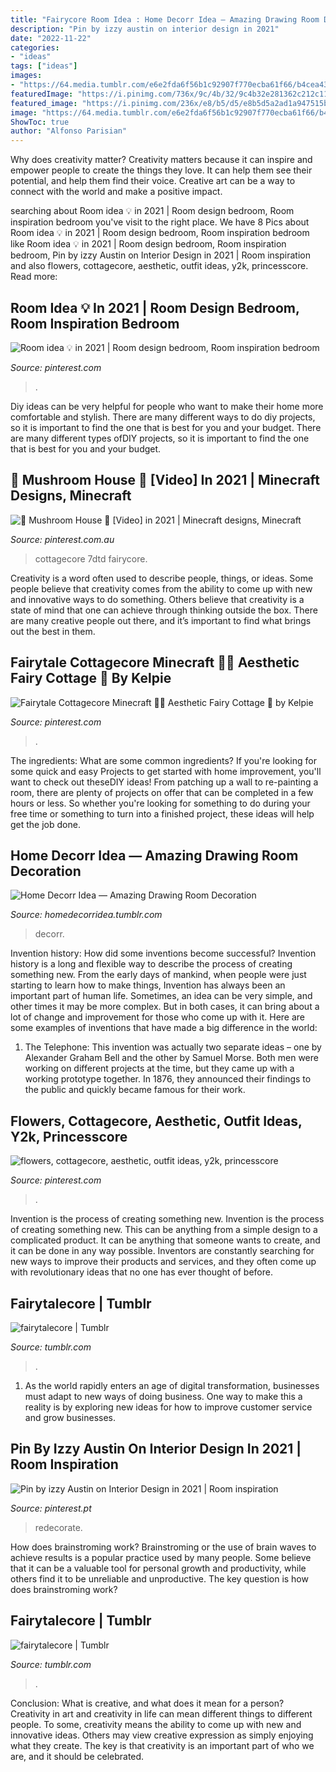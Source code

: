 ```yaml
---
title: "Fairycore Room Idea : Home Decorr Idea — Amazing Drawing Room Decoration"
description: "Pin by izzy austin on interior design in 2021"
date: "2022-11-22"
categories:
- "ideas"
tags: ["ideas"]
images:
- "https://64.media.tumblr.com/e6e2fda6f56b1c92907f770ecba61f66/b4cea437c96dca4a-2e/s1280x1920/39286552a22f79f03c12e07fe6c461ceafcc1f99.jpg"
featuredImage: "https://i.pinimg.com/736x/9c/4b/32/9c4b32e281362c212c11c0214c22643e.jpg"
featured_image: "https://i.pinimg.com/236x/e8/b5/d5/e8b5d5a2ad1a947515b467f0c3088916.jpg?nii=t"
image: "https://64.media.tumblr.com/e6e2fda6f56b1c92907f770ecba61f66/b4cea437c96dca4a-2e/s1280x1920/39286552a22f79f03c12e07fe6c461ceafcc1f99.jpg"
ShowToc: true
author: "Alfonso Parisian"
---
```



Why does creativity matter?
Creativity matters because it can inspire and empower people to create the things they love. It can help them see their potential, and help them find their voice. Creative art can be a way to connect with the world and make a positive impact.

	

		
searching about Room idea 💡 in 2021 | Room design bedroom, Room inspiration bedroom you've visit to the right place. We have 8 Pics about Room idea 💡 in 2021 | Room design bedroom, Room inspiration bedroom like Room idea 💡 in 2021 | Room design bedroom, Room inspiration bedroom, Pin by izzy Austin on Interior Design in 2021 | Room inspiration and also flowers, cottagecore, aesthetic, outfit ideas, y2k, princesscore. Read more:
		
    
## Room Idea 💡 In 2021 | Room Design Bedroom, Room Inspiration Bedroom

<img loading=lazy src="https://i.pinimg.com/736x/9c/4b/32/9c4b32e281362c212c11c0214c22643e.jpg" onerror="this.onerror=null;this.src='https://tse3.mm.bing.net/th?id=OIP.4HN_P9grOheJDCKZdzUyvAHaNK&amp;pid=15.1';" alt="Room idea 💡 in 2021 | Room design bedroom, Room inspiration bedroom">

_Source: pinterest.com_

>. 

	

Diy ideas can be very helpful for people who want to make their home more comfortable and stylish. There are many different ways to do diy projects, so it is important to find the one that is best for you and your budget. There are many different types ofDIY projects, so it is important to find the one that is best for you and your budget.

    
## 🍄 Mushroom House 🍄 [Video] In 2021 | Minecraft Designs, Minecraft

<img loading=lazy src="https://i.pinimg.com/236x/ad/1b/90/ad1b90f62be4dfee9f228f7292134248.jpg?nii=t" onerror="this.onerror=null;this.src='https://tse2.mm.bing.net/th?id=OIP.8FXp4ko7KbyM5OsDpqGXEAAAAA&amp;pid=15.1';" alt="🍄 Mushroom House 🍄 [Video] in 2021 | Minecraft designs, Minecraft">

_Source: pinterest.com.au_

>cottagecore 7dtd fairycore. 

	

Creativity is a word often used to describe people, things, or ideas. Some people believe that creativity comes from the ability to come up with new and innovative ways to do something. Others believe that creativity is a state of mind that one can achieve through thinking outside the box. There are many creative people out there, and it’s important to find what brings out the best in them.

    
## Fairytale Cottagecore Minecraft 🍓🌿 Aesthetic Fairy Cottage 🍎 By Kelpie

<img loading=lazy src="https://i.pinimg.com/236x/e5/e5/61/e5e561fbd751d91fe25810ee509c222e.jpg?nii=t" onerror="this.onerror=null;this.src='https://tse1.mm.bing.net/th?id=OIP.q5DI-PvfSFMQI05NDw1tvgAAAA&amp;pid=15.1';" alt="Fairytale Cottagecore Minecraft 🍓🌿 Aesthetic Fairy Cottage 🍎 by Kelpie">

_Source: pinterest.com_

>. 

	

The ingredients: What are some common ingredients?
If you're looking for some quick and easy Projects to get started with home improvement, you'll want to check out theseDIY ideas! From patching up a wall to re-painting a room, there are plenty of projects on offer that can be completed in a few hours or less. So whether you're looking for something to do during your free time or something to turn into a finished project, these ideas will help get the job done.

    
## Home Decorr Idea — Amazing Drawing Room Decoration

<img loading=lazy src="https://64.media.tumblr.com/cd462a0ad33d76264df9d050912ffc8a/defd9f6926e41507-a2/s1280x1920/4a369458bd9a77e508b724bce80af8698ef5e5ed.jpg" onerror="this.onerror=null;this.src='https://tse1.mm.bing.net/th?id=OIP.LvJRvCDLKBuHx2nROvjHNwAAAA&amp;pid=15.1';" alt="Home Decorr Idea — Amazing Drawing Room Decoration">

_Source: homedecorridea.tumblr.com_

>decorr. 

	

Invention history: How did some inventions become successful?
Invention history is a long and flexible way to describe the process of creating something new. From the early days of mankind, when people were just starting to learn how to make things, Invention has always been an important part of human life. Sometimes, an idea can be very simple, and other times it may be more complex. But in both cases, it can bring about a lot of change and improvement for those who come up with it. Here are some examples of inventions that have made a big difference in the world:
1. The Telephone: This invention was actually two separate ideas – one by Alexander Graham Bell and the other by Samuel Morse. Both men were working on different projects at the time, but they came up with a working prototype together. In 1876, they announced their findings to the public and quickly became famous for their work.


    
## Flowers, Cottagecore, Aesthetic, Outfit Ideas, Y2k, Princesscore

<img loading=lazy src="https://i.pinimg.com/236x/e8/b5/d5/e8b5d5a2ad1a947515b467f0c3088916.jpg?nii=t" onerror="this.onerror=null;this.src='https://tse3.mm.bing.net/th?id=OIP.rnpF_GurZriYGNRlHeJ6CAAAAA&amp;pid=15.1';" alt="flowers, cottagecore, aesthetic, outfit ideas, y2k, princesscore">

_Source: pinterest.com_

>. 

	

Invention is the process of creating something new.
Invention is the process of creating something new. This can be anything from a simple design to a complicated product. It can be anything that someone wants to create, and it can be done in any way possible. Inventors are constantly searching for new ways to improve their products and services, and they often come up with revolutionary ideas that no one has ever thought of before.

    
## Fairytalecore | Tumblr

<img loading=lazy src="https://64.media.tumblr.com/e6e2fda6f56b1c92907f770ecba61f66/b4cea437c96dca4a-2e/s1280x1920/39286552a22f79f03c12e07fe6c461ceafcc1f99.jpg" onerror="this.onerror=null;this.src='https://tse4.mm.bing.net/th?id=OIP.aHw-N-r_lbsxQY-XKM9qXAHaEK&amp;pid=15.1';" alt="fairytalecore | Tumblr">

_Source: tumblr.com_

>. 

	

1. As the world rapidly enters an age of digital transformation, businesses must adapt to new ways of doing business. One way to make this a reality is by exploring new ideas for how to improve customer service and grow businesses.

    
## Pin By Izzy Austin On Interior Design In 2021 | Room Inspiration

<img loading=lazy src="https://i.pinimg.com/originals/e1/93/3c/e1933c0cf80498533c3c63645268c5f4.jpg" onerror="this.onerror=null;this.src='https://tse2.mm.bing.net/th?id=OIP.6u2OPvcOwY5bW0NASX1E8gHaJz&amp;pid=15.1';" alt="Pin by izzy Austin on Interior Design in 2021 | Room inspiration">

_Source: pinterest.pt_

>redecorate. 

	

How does brainstroming work?
Brainstroming or the use of brain waves to achieve results is a popular practice used by many people. Some believe that it can be a valuable tool for personal growth and productivity, while others find it to be unreliable and unproductive. The key question is how does brainstroming work?

    
## Fairytalecore | Tumblr

<img loading=lazy src="https://64.media.tumblr.com/d490f0491e2f9778a77a55fe401e18fc/675a0a13202aafda-07/s640x960/2e802678f2153ebcd94829c3470bb6ab5b9d7f54.jpg" onerror="this.onerror=null;this.src='https://tse3.mm.bing.net/th?id=OIP.ywWmZSetA68TyxKue0dzyAHaEK&amp;pid=15.1';" alt="fairytalecore | Tumblr">

_Source: tumblr.com_

>. 

	

Conclusion: What is creative, and what does it mean for a person?
Creativity in art and creativity in life can mean different things to different people. To some, creativity means the ability to come up with new and innovative ideas. Others may view creative expression as simply enjoying what they create. The key is that creativity is an important part of who we are, and it should be celebrated.

